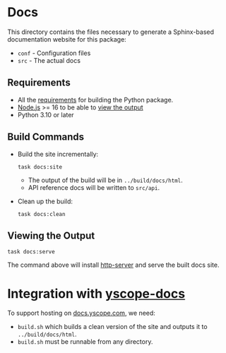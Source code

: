 # Docs

This directory contains the files necessary to generate a Sphinx-based
documentation website for this package:

* `conf` - Configuration files
* `src` - The actual docs

## Requirements

* All the [requirements](../README.md#requirements) for building the Python
  package.
* [Node.js] >= 16 to be able to [view the output](#viewing-the-output)
* Python 3.10 or later

## Build Commands

* Build the site incrementally:

  ```shell
  task docs:site
  ```
  
  * The output of the build will be in `../build/docs/html`.
  * API reference docs will be written to `src/api`.

* Clean up the build:

  ```shell
  task docs:clean
  ```

## Viewing the Output

```shell
task docs:serve
```

The command above will install [http-server] and serve the built docs site.

# Integration with [yscope-docs]

To support hosting on [docs.yscope.com], we need:

* `build.sh` which builds a clean version of the site and outputs it to
  `../build/docs/html`.
* `build.sh` must be runnable from any directory.

[docs.yscope.com]: https://docs.yscope.com
[http-server]: https://www.npmjs.com/package/http-server
[Node.js]: https://nodejs.org/en/download/current
[yscope-docs]: https://github.com/y-scope/yscope-docs
